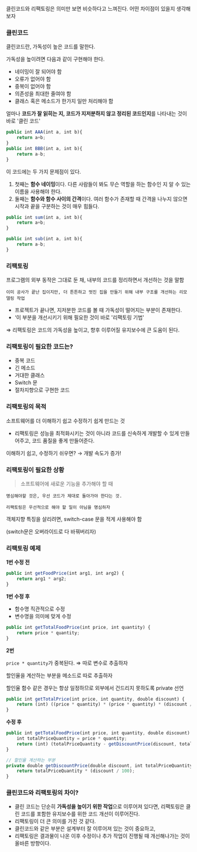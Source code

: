 클린코드와 리팩토링은 의미만 보면 비슷하다고 느껴진다. 어떤 차이점이 있을지 생각해보자

### **클린코드**

클린코드란, 가독성이 높은 코드를 말한다.

가독성을 높이려면 다음과 같이 구현해야 한다.

- 네이밍이 잘 되어야 함
- 오류가 없어야 함
- 중복이 없어야 함
- 의존성을 최대한 줄여야 함
- 클래스 혹은 메소드가 한가지 일만 처리해야 함

얼마나 **코드가 잘 읽히는 지, 코드가 지저분하지 않고 정리된 코드인지**를 나타내는 것이 바로 '클린 코드'

```jsx
public int AAA(int a, int b){
    return a+b;
}
public int BBB(int a, int b){
    return a-b;
}
```

이 코드에는 두 가지 문제점이 있다.

1. 첫째는 **함수 네이밍**이다. 다른 사람들이 봐도 무슨 역할을 하는 함수인 지 알 수 있는 이름을 사용해야 한다.
2. 둘째는 **함수와 함수 사이의 간격**이다. 여러 함수가 존재할 때 간격을 나누지 않으면 시작과 끝을 구분하는 것이 매우 힘들다.

```jsx
public int sum(int a, int b){
    return a+b;
}

public int sub(int a, int b){
    return a-b;
}
```

### **리팩토링**

프로그램의 외부 동작은 그대로 둔 채, 내부의 코드를 정리하면서 개선하는 것을 말함

`이미 공사가 끝난 집이지만, 더 튼튼하고 멋진 집을 만들기 위해 내부 구조를 개선하는 리모델링 작업`

- 프로젝트가 끝나면, 지저분한 코드를 볼 때 가독성이 떨어지는 부분이 존재한다.
- ‘이 부분을 개선시키기 위해 필요한 것이 바로 '리팩토링 기법'

⇒ 리팩토링은 코드의 가독성을 높이고, 향후 이루어질 유지보수에 큰 도움이 된다.

### **리팩토링이 필요한 코드는?**

- 중복 코드
- 긴 메소드
- 거대한 클래스
- Switch 문
- 절차지향으로 구현한 코드

### 리팩토링의 목적

소프트웨어를 더 이해하기 쉽고 수정하기 쉽게 만드는 것

- 리팩토링은 성능을 최적화시키는 것이 아니라 코드를 신속하게 개발할 수 있게 만들어주고, 코드 품질을 좋게 만들어준다.

이해하기 쉽고, 수정하기 쉬우면? → 개발 속도가 증가!

### **리팩토링이 필요한 상황**

> 소프트웨어에 새로운 기능을 추가해야 할 때
> 

`명심해야할 것은, 우선 코드가 제대로 돌아가야 한다는 것.` 

`리팩토링은 우선적으로 해야 할 일이 아님을 명심하자`

객체지향 특징을 살리려면, switch-case 문을 적게 사용해야 함

(switch문은 오버라이드로 다 바꿔버리자)

### **리팩토링 예제**

**1번 수정 전**

```jsx
public int getFoodPrice(int arg1, int arg2) {
    return arg1 * arg2;
}
```

**1번 수정 후**

- 함수명 직관적으로 수정
- 변수명을 의미에 맞게 수정

```jsx
public int getTotalFoodPrice(int price, int quantity) {
    return price * quantity;
}
```

**2번**

`price * quantity`가 중복된다. ⇒ 따로 변수로 추출하자

할인율을 계산하는 부분을 메소드로 따로 추출하자

할인율 함수 같은 경우는 항상 일정하므로 외부에서 건드리지 못하도록 private 선언

```jsx
public int getTotalPrice(int price, int quantity, double discount) {
    return (int) ((price * quantity) * (price * quantity) * (discount /100));
}
```

**수정 후**

```jsx
public int getTotalFoodPrice(int price, int quantity, double discount) {
	int totalPriceQuantity = price * quantity;
    return (int) (totalPriceQuantity - getDiscountPrice(discount, totalPriceQuantity))
}

// 할인율 계산하는 부분
private double getDiscountPrice(double discount, int totalPriceQuantity) {
    return totalPriceQuantity * (discount / 100);
}
```

### **클린코드와 리팩토링의 차이?**

- 클린 코드는 단순히 **가독성을 높이기 위한 작업**으로 이루어져 있다면, 리팩토링은 클린 코드를 포함한 유지보수를 위한 코드 개선이 이루어진다.
- 리팩토링이 더 큰 의미를 가진 것 같다.
- 클린코드와 같은 부분은 설계부터 잘 이루어져 있는 것이 중요하고,
- 리팩토링은 결과물이 나온 이후 수정이나 추가 작업이 진행될 때 개선해나가는 것이 올바른 방향이다.
